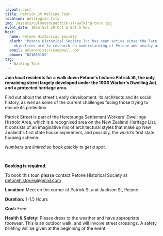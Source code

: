 ```yaml
---
layout: post
title: Patrick St Walking Tour
location: Wellington City
img: /assets/uploaded/patrick-st-walking-tour.jpg
event_date: 10am Sat 29 Oct & Sat 5 Nov
host:
  name: Petone Historical Society
  blurb: "Petone Historical Society Inc has been active since the late 1980s. Its
    objectives are to research an understanding of Petone and nearby areas. "
  email: petonehistories@gmail.com
  phone: "021665155"
tag:
  - Walking Tour
---
```

**Join local residents for a walk down Petone's historic Patrick St, the only remaining street largely developed under the 1906 Worker's Dwelling Act, and a protected heritage area.**

Find out about the street's early development, its architects and its social history, as well as some of the current challenges facing those trying to ensure its protection.

Patrick Street is part of the Heretaunga Settlement Workers' Dwellings Histroic Area, which is a recognised area on the New Zealand Heritage List. It consists of an imaginative mix of architectural styles that make up New Zealand's first state house experiment, and possibly, the world's first state housing scheme.

*Numbers are limited so book quickly to get a spot.*

<br>

**Booking is required.**

To book this tour, please contact Petone Historical Society at [petonehistories@gmail.com](mailto:petonehistories@gmail.com)

**Location:** Meet on the corner of Patrick St and Jackson St, Petone

**Duration:** 1-1.5 Hours

**Cost:** Free

**Health & Safety:** Please dress to the weather and have appropriate footwear. This is an outdoor walk, and will involve street crossings. A safety briefing will be given at the beginning of the event.